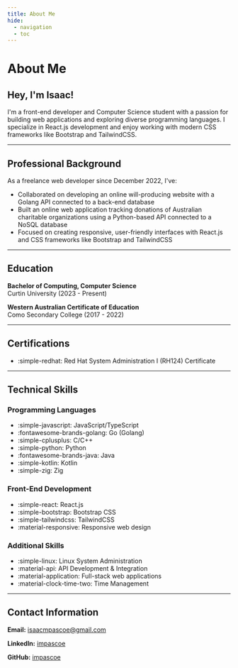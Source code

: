 ```yaml
---
title: About Me
hide:
  - navigation
  - toc
---
```


# About Me

## Hey, I'm Isaac!

I'm a front-end developer and Computer Science student with a passion for building web applications and exploring diverse programming languages.
I specialize in React.js development and enjoy working with modern CSS frameworks like Bootstrap and TailwindCSS.

---

## Professional Background

As a freelance web developer since December 2022, I've:

- Collaborated on developing an online will-producing website with a Golang API connected to a back-end database
- Built an online web application tracking donations of Australian charitable organizations using a Python-based API connected to a NoSQL database
- Focused on creating responsive, user-friendly interfaces with React.js and CSS frameworks like Bootstrap and TailwindCSS

---

## Education

**Bachelor of Computing, Computer Science** <br />
Curtin University (2023 - Present)

**Western Australian Certificate of Education** <br />
Como Secondary College (2017 - 2022)

---

## Certifications

- :simple-redhat: Red Hat System Administration I (RH124) Certificate

---

## Technical Skills

### Programming Languages
- :simple-javascript: JavaScript/TypeScript
- :fontawesome-brands-golang: Go (Golang)
- :simple-cplusplus: C/C++
- :simple-python: Python
- :fontawesome-brands-java: Java
- :simple-kotlin: Kotlin
- :simple-zig: Zig



### Front-End Development
- :simple-react: React.js
- :simple-bootstrap: Bootstrap CSS
- :simple-tailwindcss: TailwindCSS
- :material-responsive: Responsive web design

### Additional Skills
- :simple-linux: Linux System Administration
- :material-api: API Development & Integration
- :material-application: Full-stack web applications
- :material-clock-time-two: Time Management

---

## Contact Information

**Email:** [isaacmpascoe@gmail.com](mailto:isaacmpascoe@gmail.com)

**LinkedIn:** [impascoe](https://www.linkedin.com/in/impascoe/)

**GitHub:** [impascoe](https://github.com/impascoe)
